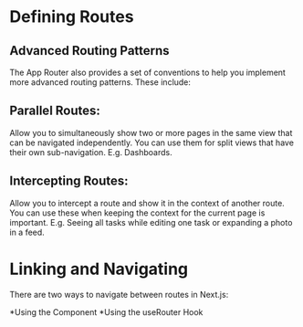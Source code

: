 <h1 style={color:red}>Defining Routes</h1>
<h2>Advanced Routing Patterns</h2>
The App Router also provides a set of conventions to help you implement more advanced routing patterns. These include:

<h2>Parallel Routes:</h2> Allow you to simultaneously show two or more pages in the same view that can be navigated independently. You can use them for split views that have their own sub-navigation. E.g. Dashboards.

<h2>Intercepting Routes:</h2> Allow you to intercept a route and show it in the context of another route. You can use these when keeping the context for the current page is important. E.g. Seeing all tasks while editing one task or expanding a photo in a feed.


<h1>Linking and Navigating</h1>
There are two ways to navigate between routes in Next.js:

*Using the <Link> Component
*Using the useRouter Hook
